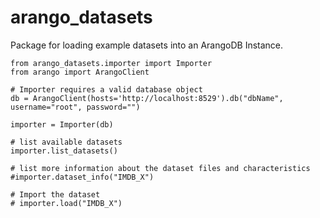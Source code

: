 # arango_datasets
Package for loading example datasets into an ArangoDB Instance.

```
from arango_datasets.importer import Importer
from arango import ArangoClient

# Importer requires a valid database object 
db = ArangoClient(hosts='http://localhost:8529').db("dbName", username="root", password="")

importer = Importer(db)

# list available datasets
importer.list_datasets()

# list more information about the dataset files and characteristics 
#importer.dataset_info("IMDB_X")

# Import the dataset
# importer.load("IMDB_X")
```